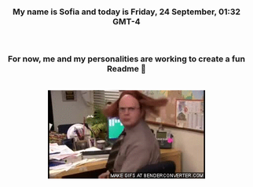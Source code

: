 


<div align="center">
<h3 >My name is Sofia and today is Friday, 24 September, 01:32 GMT-4</h3><br>
<h3 >For now, me and my personalities are working to create a fun Readme 👋
</h3><br>
<img src='img/dwight.gif' alt='working...'/>
</div>

